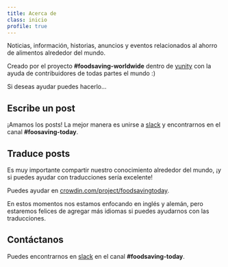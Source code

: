 ```yaml
---
title: Acerca de
class: inicio
profile: true
---
```

Noticias, información, historias, anuncios y eventos relacionados al ahorro de alimentos alrededor del mundo.

Creado por el proyecto **#foodsaving-worldwide** dentro de [yunity](https://yunity.org) con la ayuda de contribuidores de todas partes el mundo :)

Si deseas ayudar puedes hacerlo...

## Escribe un post

¡Amamos los posts! La mejor manera es unirse a [slack](http://slackin.yunity.org/) y encontrarnos en el canal **#foosaving-today**.

## Traduce posts

Es muy importante compartir nuestro conocimiento alrededor del mundo, ¡y si puedes ayudar con traducciones sería excelente!

Puedes ayudar en [crowdin.com/project/foodsavingtoday](https://crowdin.com/project/foodsavingtoday).

En estos momentos nos estamos enfocando en inglés y alemán, pero estaremos felices de agregar más idiomas si puedes ayudarnos con las traducciones.

## Contáctanos

Puedes encontrarnos en [slack](http://slackin.yunity.org/) en el canal **#foodsaving-today**.